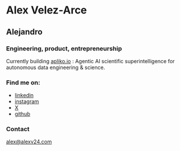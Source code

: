 # Alex Velez-Arce
## Alejandro
### Engineering, product, entrepreneurship

Currently building [apliko.io](https://apliko.io/) : Agentic AI scientific superintelligence for autonomous data engineering & science.

### Find me on:
- [linkedin](https://www.linkedin.com/in/avelezarce/)
- [instagram](https://www.instagram.com/avelezarce/)
- [X](https://x.com/avelezarce)
- [github](https://github.com/amva13)

### Contact
alex@alexv24.com
